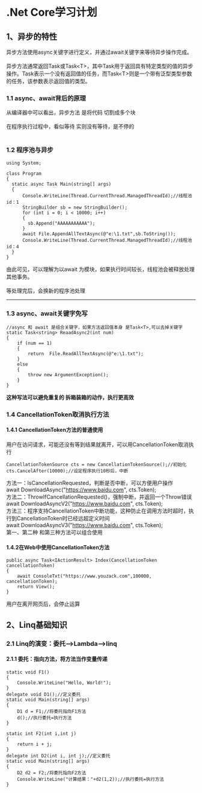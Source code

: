 # .Net Core学习计划
## 1、异步的特性
异步方法使用async关键字进行定义，并通过await关键字来等待异步操作完成。
<br><br>
异步方法通常返回Task或Task\<T\>，其中Task用于返回具有特定类型的值的异步操作。Task表示一个没有返回值的任务，而Task\<T\>则是一个带有泛型类型参数的任务，该参数表示返回值的类型。

### 1.1 async、await背后的原理

从编译器中可以看出，异步方法 是将代码 切割成多个块
<br><br>
在程序执行过程中，看似等待 实则没有等待，是不停的
<br><br>
### 1.2 程序池与异步
```
using System;

class Program
{
  static async Task Main(string[] args)
  {
      Console.WriteLine(Thread.CurrentThread.ManagedThreadId);//线程池id：1
      StringBuilder sb = new StringBuilder();
      for (int i = 0; i < 10000; i++)
      {
        sb.Append("AAAAAAAAAAA");
      }
      await File.AppendAllTextAsync(@"e:\1.txt",sb.ToString());
      Console.WriteLine(Thread.CurrentThread.ManagedThreadId);//线程池id：4
  }
}
```
由此可见，可以理解为以await 为模块，如果执行时间较长，线程池会被释放处理其他事务。
<br><br>
等处理完后，会换新的程序池处理
___
### 1.3 async、await关键字免写
```
//async 和 await 是组合关键字，如果方法返回值本身 是Task<T>,可以去掉关键字
static Task<string> ReaadAsync2(int num)
{
    if (num == 1)
    {
        return  File.ReadAllTextAsync(@"e:\1.txt");
    }
    else
    {
        throw new ArgumentException();
    }
}
```
**这种写法可以避免重复的 拆箱装箱的动作，执行更高效**
### 1.4 CancellationToken取消执行方法
#### 1.4.1 CancellationToken方法的普通使用
用户在访问请求，可能还没有等到结果就离开，可以用CancellationToken取消执行
```
CancellationTokenSource cts = new CancellationTokenSource();//初始化
cts.CancelAfter(10000);//设定程序执行10秒后，中断
```
方法一：IsCancellationRequested，判断是否中断，可以方便用户操作
<br>
await DownloadAsync("https://www.baidu.com", cts.Token);
<br>
方法二：ThrowIfCancellationRequested()，强制中断，并返回一个Throw错误
<br>
await DownloadAsyncV2("https://www.baidu.com", cts.Token);
<br>
方法三：程序支持CancellationToken中断功能，这种防止在调用方法时超时，执行到CancellationToken时已经远超定义时间
<br>
await DownloadAsyncV3("https://www.baidu.com", cts.Token);
<br>
第一、第二种 和第三种方法可以组合使用
#### 1.4.2在Web中使用CancellationToken方法
```
public async Task<IActionResult> Index(CancellationToken cancellationToken)
{
    await ConsoleTxt("https://www.youzack.com",100000, cancellationToken);
    return View();
}
```
用户在离开网页后，会停止运算

## 2、Linq基础知识
### 2.1 Linq的演变：委托——>Lambda——>linq
#### 2.1.1 委托：指向方法，将方法当作变量传递
```
static void F1()
{
    Console.WriteLine("Hello, World!");
}
delegate void D1();//定义委托
static void Main(string[] args)
{
    D1 d = F1;//将委托指向F1方法
    d();//执行委托=执行方法
}
```
```
static int F2(int i,int j)
{
    return i + j;
}
delegate int D2(int i, int j);//定义委托
static void Main(string[] args)
{
    D2 d2 = F2;/将委托指向F2方法
    Console.WriteLine("计算结果："+d2(1,2));//执行委托=执行方法
}
```
